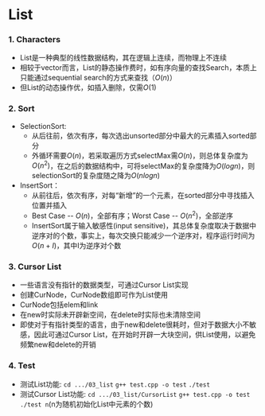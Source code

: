 # List
### 1. Characters
+ List是一种典型的线性数据结构，其在逻辑上连续，而物理上不连续
+ 相较于vector而言，List的静态操作费时，如有序向量的查找Search，本质上只能通过sequential search的方式来查找（$O(n)$）
+ 但List的动态操作优，如插入删除，仅需$O(1)$

### 2. Sort
+ SelectionSort:
  + 从后往前，依次有序，每次选出unsorted部分中最大的元素插入sorted部分
  + 外循环需要$O(n)$，若采取遍历方式selectMax需$O(n)$，则总体复杂度为$O(n^2)$，在之后的数据结构中，可将selectMax的复杂度降为$O(logn)$，则selectionSort的复杂度随之降为$O(nlogn)$
+ InsertSort：
  + 从前往后，依次有序，对每“新增”的一个元素，在sorted部分中寻找插入位置并插入
  + Best Case -- $O(n)$，全部有序；Worst Case -- $O(n^2)$，全部逆序
  + InsertSort属于输入敏感性(input sensitive)，其总体复杂度取决于数据中逆序对的个数，事实上，每次交换只能减少一个逆序对，程序运行时间为$O(n+I)$，其中I为逆序对个数
### 3. Cursor List
+ 一些语言没有指针的数据类型，可通过Cursor List实现
+ 创建CurNode，CurNode数组即可作为List使用
+ CurNode包括elem和link
+ 在new时实际未开辟新空间，在delete时实际也未清除空间
+ 即使对于有指针类型的语言，由于new和delete很耗时，但对于数据大小不敏感，因此可通过Cursor List，在开始时开辟一大块空间，供List使用，以避免频繁new和delete的开销

### 4. Test
+ 测试List功能:
   `cd .../03_list` `g++ test.cpp -o test` `./test`
+ 测试Cursor List功能:
   `cd .../03_list/CursorList` `g++ test.cpp -o test` `./test n`(n为随机初始化List中元素的个数)
   
